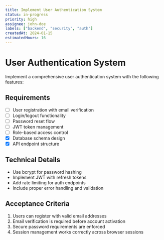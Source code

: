 ```yaml
---
title: Implement User Authentication System
status: in-progress
priority: high
assignee: john-doe
labels: ["backend", "security", "auth"]
createdAt: 2024-01-15
estimatedHours: 16
---
```


# User Authentication System

Implement a comprehensive user authentication system with the following features:

## Requirements

- [ ] User registration with email verification
- [ ] Login/logout functionality
- [ ] Password reset flow
- [ ] JWT token management
- [ ] Role-based access control
- [x] Database schema design
- [x] API endpoint structure

## Technical Details

- Use bcrypt for password hashing
- Implement JWT with refresh tokens
- Add rate limiting for auth endpoints
- Include proper error handling and validation

## Acceptance Criteria

1. Users can register with valid email addresses
2. Email verification is required before account activation
3. Secure password requirements are enforced
4. Session management works correctly across browser sessions
